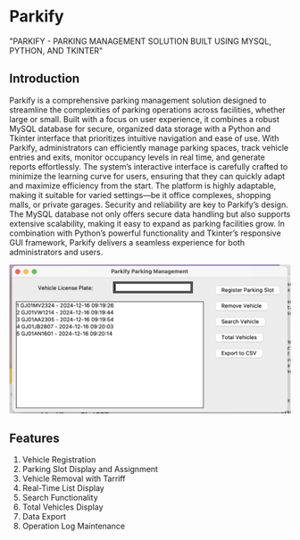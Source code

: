 
# Parkify

"PARKIFY - PARKING MANAGEMENT SOLUTION BUILT USING MYSQL, PYTHON, AND TKINTER"

## Introduction
Parkify is a comprehensive parking management solution
designed to streamline the complexities of parking operations
across facilities, whether large or small. Built with a focus on
user experience, it combines a robust MySQL database for
secure, organized data storage with a Python and Tkinter
interface that prioritizes intuitive navigation and ease of use.
With Parkify, administrators can efficiently manage parking
spaces, track vehicle entries and exits, monitor occupancy levels
in real time, and generate reports effortlessly. The system’s
interactive interface is carefully crafted to minimize the learning
curve for users, ensuring that they can quickly adapt and
maximize efficiency from the start. The platform is highly
adaptable, making it suitable for varied settings—be it office
complexes, shopping malls, or private garages. Security and
reliability are key to Parkify’s design. The MySQL database not
only offers secure data handling but also supports extensive
scalability, making it easy to expand as parking facilities grow.
In combination with Python’s powerful functionality and
Tkinter’s responsive GUI framework, Parkify delivers a
seamless experience for both administrators and users.

![Listbox UI](screenshots/listbox-ui.png)

## Features
1. Vehicle Registration
2. Parking Slot Display and Assignment
3. Vehicle Removal with Tarriff
4. Real-Time List Display
5. Search Functionality
6. Total Vehicles Display
7. Data Export
8. Operation Log Maintenance
